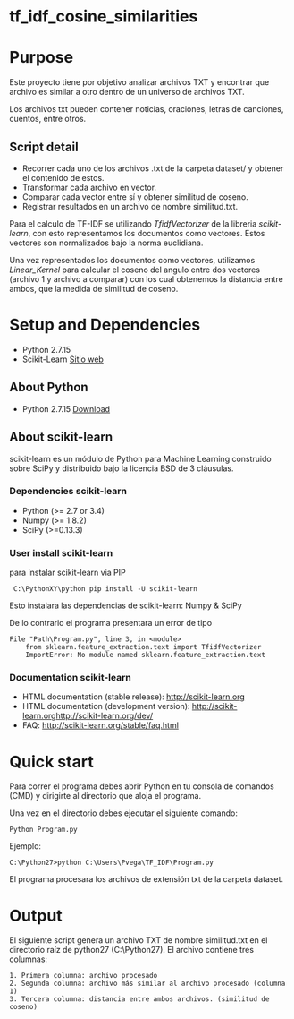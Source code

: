 # tf_idf_cosine_similarities

# Purpose

Este proyecto tiene por objetivo analizar archivos TXT y encontrar que archivo es similar a otro dentro de un universo de archivos TXT.

Los archivos txt pueden contener noticias, oraciones, letras de canciones, cuentos, entre otros.

## Script detail

  * Recorrer cada uno de los archivos .txt de la carpeta dataset/ y obtener el contenido de estos.
  * Transformar cada archivo en vector.
  * Comparar cada vector entre sí y obtener similitud de coseno.
  * Registrar resultados en un archivo de nombre similitud.txt.

Para el calculo de TF-IDF se utilizando *TfidfVectorizer* de la libreria *scikit-learn*, con esto representamos los documentos como vectores. Estos vectores son normalizados bajo la norma euclidiana. 

Una vez representados los documentos como vectores, utilizamos *Linear_Kernel* para calcular el coseno del angulo entre dos vectores (archivo 1 y archivo a comparar) con los cual obtenemos la distancia entre ambos, que la medida de similitud de coseno.

# Setup and Dependencies

  * Python 2.7.15
  * Scikit-Learn <a href = "http://scikit-learn.org" target="blank_" />Sitio web</a>

## About Python
  * Python 2.7.15 <a href = "https://www.python.org/downloads/" target="blank_" > Download </a>
   
## About scikit-learn
  scikit-learn es un módulo de Python para Machine Learning construido sobre SciPy y distribuido bajo la licencia BSD de 3 cláusulas.
  
### Dependencies scikit-learn

  * Python (>= 2.7 or 3.4)
  * Numpy  (>= 1.8.2)
  * SciPy  (>=0.13.3)
  
### User install scikit-learn
  
  para instalar scikit-learn via PIP  
 
     C:\PythonXY\python pip install -U scikit-learn
  
  Esto instalara las dependencias de scikit-learn: Numpy & SciPy
	
  De lo contrario el programa presentara un error de tipo 
	
	File "Path\Program.py", line 3, in <module>
		from sklearn.feature_extraction.text import TfidfVectorizer
		ImportError: No module named sklearn.feature_extraction.text
  
### Documentation scikit-learn

 * HTML documentation (stable release):  <a href = "http://scikit-learn.org" target="blank_" /> http://scikit-learn.org</a>
 * HTML documentation (development version): <a href = "http://scikit-learn.org</a>http://scikit-learn.org/dev/" target="blank_" />http://scikit-learn.org</a>http://scikit-learn.org/dev/</a>
 * FAQ: <a href = "http://scikit-learn.org/stable/faq.html" target="blank_" />http://scikit-learn.org/stable/faq.html</a>
 
# Quick start

Para correr el programa debes abrir Python en tu consola de comandos (CMD) y dirigirte al directorio que aloja el programa.

Una vez en el directorio debes ejecutar el siguiente comando:

    Python Program.py
 
Ejemplo:

	C:\Python27>python C:\Users\Pvega\TF_IDF\Program.py
 
El programa procesara los archivos de extensión txt de la carpeta dataset.

# Output

  El siguiente script genera un archivo TXT de nombre similitud.txt en el directorio raíz de python27 (C:\Python27). 
  El archivo contiene tres columnas: 
  
    1. Primera columna: archivo procesado
    2. Segunda columna: archivo más similar al archivo procesado (columna 1)
    3. Tercera columna: distancia entre ambos archivos. (similitud de coseno)
    

